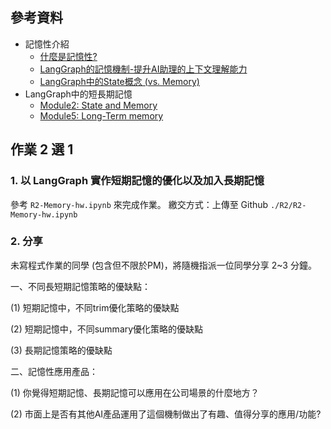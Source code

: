 ## **參考資料**

- 記憶性介紹
   - [什麼是記憶性?](https://langchain-ai.github.io/langgraph/concepts/memory/)
   - [LangGraph的記憶機制-提升AI助理的上下文理解能力](https://ithelp.ithome.com.tw/articles/10348818)
   - [LangGraph中的State概念 (vs. Memory)](https://zhuanlan.zhihu.com/p/14314257172)
- LangGraph中的短長期記憶
    - [Module2: State and Memory](https://academy.langchain.com/courses/take/intro-to-langgraph/lessons/58239430-module-2-introduction)
    - [Module5: Long-Term memory](https://academy.langchain.com/courses/take/intro-to-langgraph/texts/59971041-module-5-resources)

## 作業 2 選 1
### **1. 以 LangGraph 實作短期記憶的優化以及加入長期記憶**
參考 `R2-Memory-hw.ipynb` 來完成作業。
繳交方式：上傳至 Github `./R2/R2-Memory-hw.ipynb`

### **2. 分享**
未寫程式作業的同學 (包含但不限於PM)，將隨機指派一位同學分享 2~3 分鐘。


一、不同長短期記憶策略的優缺點：

(1) 短期記憶中，不同trim優化策略的優缺點

(2) 短期記憶中，不同summary優化策略的優缺點

(3) 長期記憶策略的優缺點


二、記憶性應用產品：

(1) 你覺得短期記憶、長期記憶可以應用在公司場景的什麼地方？

(2) 市面上是否有其他AI產品運用了這個機制做出了有趣、值得分享的應用/功能?

